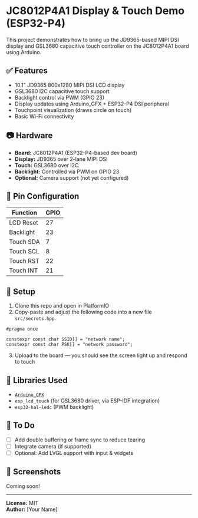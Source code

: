 # JC8012P4A1 Display & Touch Demo (ESP32-P4)

This project demonstrates how to bring up the JD9365-based MIPI DSI display and GSL3680 capacitive touch controller on the JC8012P4A1 board using Arduino.

## ✅ Features

- 10.1" JD9365 800x1280 MIPI DSI LCD display
- GSL3680 I2C capacitive touch support
- Backlight control via PWM (GPIO 23)
- Display updates using Arduino_GFX + ESP32-P4 DSI peripheral
- Touchpoint visualization (draws circle on touch)
- Basic Wi-Fi connectivity

## 📷 Hardware

- **Board:** JC8012P4A1 (ESP32-P4-based dev board)
- **Display:** JD9365 over 2-lane MIPI DSI
- **Touch:** GSL3680 over I2C
- **Backlight:** Controlled via PWM on GPIO 23
- **Optional:** Camera support (not yet configured)

## 🧰 Pin Configuration

| Function   | GPIO |
|------------|------|
| LCD Reset  | 27   |
| Backlight  | 23   |
| Touch SDA  | 7    |
| Touch SCL  | 8    |
| Touch RST  | 22   |
| Touch INT  | 21   |

## 🚀 Setup

1. Clone this repo and open in PlatformIO
2. Copy-paste and adjust the following code into a new file `src/secrets.hpp`.  
```
#pragma once

constexpr const char SSID[] = "network name";
constexpr const char PSK[] = "network password";
```
3. Upload to the board — you should see the screen light up and respond to touch

## 🧱 Libraries Used

- [`Arduino_GFX`](https://github.com/moononournation/Arduino_GFX)
- `esp_lcd_touch` (for GSL3680 driver, via ESP-IDF integration)
- `esp32-hal-ledc` (PWM backlight)

## 🧪 To Do

- [ ] Add double buffering or frame sync to reduce tearing
- [ ] Integrate camera (if supported)
- [ ] Optional: Add LVGL support with input & widgets

## 📸 Screenshots

Coming soon!

---

**License:** MIT  
**Author:** [Your Name]

